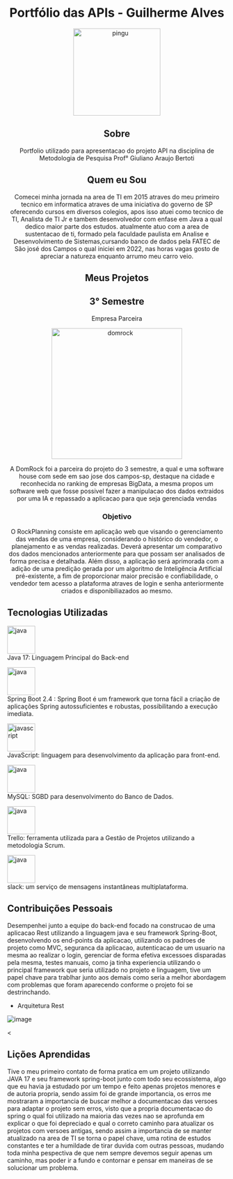 <div align="center">

<h1> Portfólio das APIs - Guilherme Alves</h1>

<img src="https://github.com/GuiAlvesdev/portfoliobancodedadosfatec/blob/main/images/linux.png" alt="pingu" style="width:200px;height:200px;">


<h2>Sobre</h2>
Portfolio utilizado para apresentacao do projeto API na disciplina de Metodologia de Pesquisa Prof° Giuliano Araujo Bertoti






<h2> Quem eu Sou</h2>

Comecei minha jornada na area de TI em 2015 atraves do meu primeiro tecnico em informatica atraves de uma iniciativa do governo de SP oferecendo cursos em diversos colegios, apos isso atuei como tecnico de TI, Analista de TI Jr e tambem desenvolvedor com enfase em Java a qual dedico maior parte dos estudos. atualmente atuo com a area de sustentacao
de ti, formado pela faculdade paulista em Analise e Desenvolvimento de Sistemas,cursando banco de dados pela FATEC de São josé dos Campos
o qual iniciei em 2022, nas horas vagas gosto de apreciar a natureza enquanto arrumo meu carro veio.


<h2> Meus Projetos</h2>


<h2> 3° Semestre</h2>


<p align="center">Empresa Parceira</p>

<a href="https://www.domrock.net/">
<img src="https://github.com/GuiAlvesdev/portfoliobancodedadosfatec/blob/main/domrock.jpg" alt="domrock" style="width:300px;height:300px;"></a>

<p>A DomRock foi a parceira do projeto do 3 semestre, a qual e uma software house com sede em sao jose dos campos-sp, destaque na cidade  e reconhecida no ranking de empresas BigData, a mesma propos um software web que fosse possivel fazer a manipulacao dos dados extraidos por uma IA e repassado a aplicacao para que seja gerenciada vendas</p>
<h3>Objetivo</h3>

O RockPlanning consiste em aplicação web que visando o gerenciamento das vendas de uma empresa, considerando o histórico do vendedor, o planejamento e as vendas realizadas. Deverá apresentar um comparativo dos dados mencionados anteriormente para que possam ser analisados de forma precisa e detalhada. Além disso, a aplicação será aprimorada com a adição de uma predição gerada por um algoritmo de Inteligência Artificial pré-existente, a fim de proporcionar maior precisão e confiabilidade, o vendedor tem acesso a plataforma atraves de login e senha anteriormente criados e disponibiliazados ao mesmo.




</div>

<h2>Tecnologias Utilizadas</h2> 

<img src="https://github.com/GuiAlvesdev/portfoliobancodedadosfatec/blob/main/images/java.png" alt="java" height="64" width="64"><br> Java 17: Linguagem Principal do Back-end

<img src="https://github.com/GuiAlvesdev/portfoliobancodedadosfatec/blob/main/images/spring-boot.png" alt="java" height="64" width="64"><br> Spring Boot 2.4 :  Spring Boot é um framework que torna fácil a criação de aplicações Spring autossuficientes e robustas, possibilitando a execução imediata.

<img src="https://github.com/GuiAlvesdev/portfoliobancodedadosfatec/blob/main/images/js.png" alt="javascript" height="64" width="64"><br> JavaScript: linguagem para desenvolvimento da aplicação para front-end.

<img src="https://github.com/GuiAlvesdev/portfoliobancodedadosfatec/blob/main/images/mysql.png" alt="java" height="64" width="64" ><br> MySQL: SGBD para desenvolvimento do Banco de Dados.

<img src="https://github.com/GuiAlvesdev/portfoliobancodedadosfatec/blob/main/images/trello.png" alt="java" height="64" width="64" ><br> Trello: ferramenta utilizada para a Gestão de Projetos utilizando a metodologia Scrum.

<img src="https://github.com/GuiAlvesdev/portfoliobancodedadosfatec/blob/main/images/slack.png" alt="java" height="64" width="64"><br> slack:  um serviço de mensagens instantâneas multiplataforma.


<div align="center">

</div>

<h2>Contribuições Pessoais</h2>

Desempenhei junto a equipe do back-end focado na construcao de uma aplicacao Rest utilizando a linguagem java e seu framework Spring-Boot, desenvolvendo os end-points da aplicacao, utilizando os padroes de projeto como MVC, seguranca da aplicacao, autenticacao de um usuario na mesma ao realizar o login, gerenciar de forma efetiva excessoes disparadas pela mesma, testes manuais, como ja tinha experiencia utilizando o principal framework que seria utilizado no projeto e linguagem, tive um papel chave para trablhar junto aos demais como seria a melhor abordagem com problemas que foram aparecendo conforme o projeto foi se destrinchando.



* Arquitetura Rest


![image](https://github.com/GuiAlvesdev/portfoliobancodedadosfatec/assets/72584502/18751f2a-cd43-4efd-8405-319c00e49f5d)


<












<h2>Lições Aprendidas</h2> 
Tive o meu primeiro contato de forma pratica em um projeto utilizando  JAVA 17 e seu framework spring-boot junto com todo seu ecossistema, algo que eu havia ja estudado por um tempo e feito apenas projetos menores e de autoria propria, sendo assim foi de grande importancia, os erros me mostraram a importancia de buscar melhor a documentacao das versoes para adaptar o projeto sem erros, visto que a propria documentacao do spring o qual foi utilizado na maioria das vezes nao se aprofunda em explicar o que foi depreciado e qual o correto caminho para atualizar os projetos com versoes antigas, sendo assim a importancia de se manter atualizado na area de TI se torna o papel chave, uma rotina de estudos constantes e ter a humildade de tirar duvida com outras pessoas, mudando toda minha pespectiva de que nem sempre devemos seguir apenas um caminho, mas poder ir a fundo e contornar e pensar em maneiras de se solucionar um problema.






